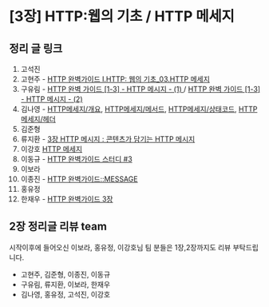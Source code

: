 # [3장] HTTP:웹의 기초 / HTTP 메세지

## 정리 글 링크

1. 고석진
2. 고현주 - [HTTP 완벽가이드 I.HTTP: 웹의 기초_03.HTTP 메세지](https://dev-junior.tistory.com/7)
3. 구유림 - [HTTP 완벽 가이드 [1-3] - HTTP 메시지 - (1)
](https://yurimkoo.github.io/http/2019/08/08/http-the-definitive-guide-1-3-1.html) / [HTTP 완벽 가이드 [1-3] - HTTP 메시지 - (2)
](https://yurimkoo.github.io/http/2019/08/08/http-the-definitive-guide-1-3-2.html)
4. 김나영 - [HTTP메세지/개요](https://feel5ny.github.io/2019/08/15/HTTP_003_01/), [HTTP메세지/메서드](https://feel5ny.github.io/2019/08/16/HTTP_003_02/), [HTTP메세지/상태코드](https://feel5ny.github.io/2019/08/17/HTTP_003_03/), [HTTP메세지/헤더](https://feel5ny.github.io/2019/08/18/HTTP_003_04/)
5. 김준형
6. 류지환 - [3장 HTTP 메시지 : 콘텐츠가 담기는 HTTP 메시지](https://www.notion.so/jeewhan/3-HTTP-HTTP-04821c3217ca4944adf111c0259ae878)
7. 이강호 [HTTP 메세지](https://www.notion.so/Chapter-3-HTTP-9ceda876d2864d2492ea8a2b92b340b1)
8. 이동규 - [HTTP 완벽가이드 스터디 #3](https://brainbackdoor.tistory.com/123)
9. 이보라
10. 이종진 - [HTTP 완벽가이드::MESSAGE](https://jongjineee.github.io/2019/08/18/http-message.html)
11. 홍유정
12. 한재우 - [HTTP 완벽가이드 3장](https://bebiangel.github.io/2019/08/18/http-guide-chap3/)

## 2장 정리글 리뷰 team
시작이후에 들어오신 이보라, 홍유정, 이강호님 팀 분들은 1장,2장까지도 리뷰 부탁드립니다.
- 고현주, 김준형, 이종진, 이동규
- 구유림, 류지환, 이보라, 한재우
- 김나영, 홍유정, 고석진, 이강호
